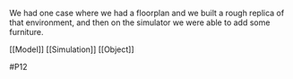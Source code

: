 We had one case where we had a floorplan and we built a rough replica of that environment, and then on the simulator we were able to add some furniture. 

[[Model]]
[[Simulation]]
[[Object]]

#P12 